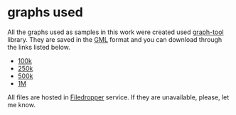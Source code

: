 # graphs used

All the graphs used as samples in this work were created used [graph-tool](https://graph-tool.skewed.de/) library. They are saved in the [GML](http://www.fim.uni-passau.de/index.php?id=17297&L=1) format and you can download through the links listed below.


* [100k](http://www.filedropper.com/graph-100k)
* [250k](http://www.filedropper.com/graph-250k)
* [500k](http://www.filedropper.com/graph-500k_1)
* [1M](http://www.filedropper.com/graph-1m)

All files are hosted in [Filedropper](http://www.filedropper.com/) service. If they are unavailable, please, let me know.
